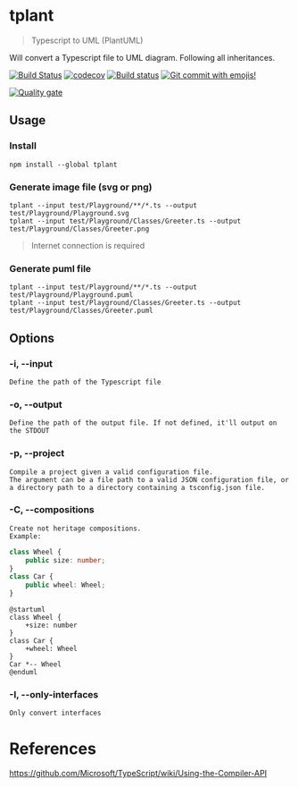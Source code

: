 # tplant

> Typescript to UML (PlantUML)

Will convert a Typescript file to UML diagram. Following all inheritances.


[![Build Status](https://travis-ci.com/Jeff-Tian/tplant.svg?branch=master)](https://travis-ci.com/Jeff-Tian/tplant)
[![codecov](https://codecov.io/gh/Jeff-Tian/tplant/branch/master/graph/badge.svg)](https://codecov.io/gh/Jeff-Tian/tplant)
[![Build status](https://ci.appveyor.com/api/projects/status/ghg9xa44co8h025p?svg=true)](https://ci.appveyor.com/project/Jeff-Tian/tplant)
[![Git commit with emojis!](https://img.shields.io/badge/gitmoji-git%20commit%20with%20emojis!-brightgreen.svg)](https://gitmoji.js.org)

[![Quality gate](https://sonarcloud.io/api/project_badges/quality_gate?project=Jeff-Tian_tplant)](https://sonarcloud.io/dashboard?id=Jeff-Tian_tplant)

## Usage

### Install
```shell
npm install --global tplant
```

### Generate image file (svg or png)
```shell
tplant --input test/Playground/**/*.ts --output test/Playground/Playground.svg
tplant --input test/Playground/Classes/Greeter.ts --output test/Playground/Classes/Greeter.png
```
> Internet connection is required

### Generate puml file
```shell
tplant --input test/Playground/**/*.ts --output test/Playground/Playground.puml
tplant --input test/Playground/Classes/Greeter.ts --output test/Playground/Classes/Greeter.puml
```

## Options

### -i, --input <path>
    Define the path of the Typescript file

### -o, --output <path>
    Define the path of the output file. If not defined, it'll output on the STDOUT

### -p, --project <path>
    Compile a project given a valid configuration file.
    The argument can be a file path to a valid JSON configuration file, or a directory path to a directory containing a tsconfig.json file.

### -C, --compositions
    Create not heritage compositions.
    Example:
```typescript
class Wheel {
    public size: number;
}
class Car {
    public wheel: Wheel;
}
```
```plantuml
@startuml
class Wheel {
    +size: number
}
class Car {
    +wheel: Wheel
}
Car *-- Wheel
@enduml
```
### -I, --only-interfaces
    Only convert interfaces

# References
https://github.com/Microsoft/TypeScript/wiki/Using-the-Compiler-API
